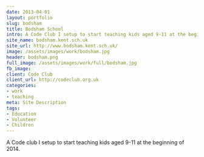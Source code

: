 ```yaml
---
date: 2013-04-01
layout: portfolio
slug: bodsham
title: Bodsham School
intro: A Code Club I setup to start teaching kids aged 9-11 at the beginning of 2014.
site_name: bodsham.kent.sch.uk
site_url: http://www.bodsham.kent.sch.uk/
image: /assets/images/work/bodsham.jpg
header: bodsham.png
full_image: /assets/images/work/full/bodsham.jpg
fb_image: 
client: Code Club
client_url: http://codeclub.org.uk
categories:
- work
- teaching
meta: Site Description
tags: 
- Education
- Volunteer
- Children
---
```

A Code club I setup to start teaching kids aged 9-11 at the beginning of 2014.